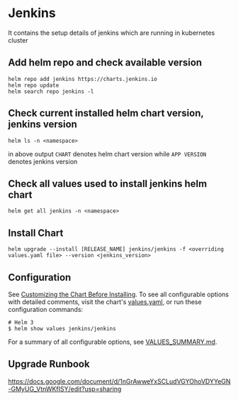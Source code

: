 # Jenkins

It contains the setup details of jenkins which are running in kubernetes cluster

## Add helm repo and check available version

```console
helm repo add jenkins https://charts.jenkins.io
helm repo update
helm search repo jenkins -l
```

## Check current installed helm chart version, jenkins version

```console
helm ls -n <namespace>
```

in above output `CHART` denotes helm chart version while `APP VERSION` denotes jenkins version

## Check all values used to install jenkins helm chart

```console
helm get all jenkins -n <namespace>
```

## Install Chart

```console
helm upgrade --install [RELEASE_NAME] jenkins/jenkins -f <overriding values.yaml file> --version <jenkins_version>
```

## Configuration

See [Customizing the Chart Before Installing](https://helm.sh/docs/intro/using_helm/#customizing-the-chart-before-installing).
To see all configurable options with detailed comments, visit the chart's [values.yaml](https://github.com/jenkinsci/helm-charts/blob/main/charts/jenkins/values.yaml), or run these configuration commands:

```console
# Helm 3
$ helm show values jenkins/jenkins
```

For a summary of all configurable options, see [VALUES_SUMMARY.md](https://github.com/jenkinsci/helm-charts/blob/main/charts/jenkins/VALUES_SUMMARY.md).

## Upgrade Runbook

https://docs.google.com/document/d/1nGrAwweYxSCLudVGYOhoVDYYeGN-GMyUG_VtnWKfISY/edit?usp=sharing

